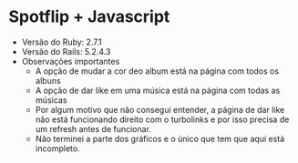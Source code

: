 # Spotflip + Javascript

- Versão do Ruby: 2.7.1
- Versão do Rails: 5.2.4.3
- Observações importantes
  - A opção de mudar a cor deo album está na página com todos os albuns
  - A opção de dar like em uma música está na página com todas as músicas
  - Por algum motivo que não consegui entender, a página de dar like não está funcionando direito com o turbolinks e por isso precisa de um refresh antes de funcionar.
  - Não terminei a parte dos gráficos e o único que tem que aqui está incompleto. 